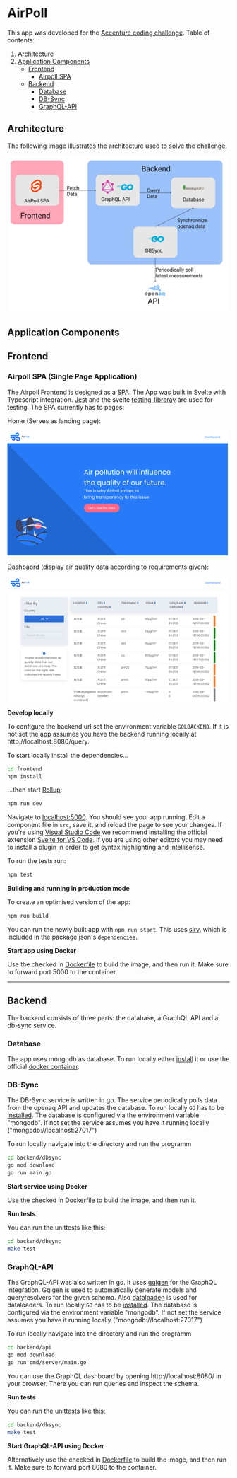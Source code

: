 # AirPoll
This app was developed for the [Accenture coding challenge](https://github.com/AccentureChallenge/Code.Now). 
Table of contents:
1. [Architecture](https://github.com/nhe23/AirPoll/blob/main/README.md#architecture)
2. [Application Components](https://github.com/nhe23/AirPoll/blob/main/README.md#application-components)
   * [Frontend](https://github.com/nhe23/AirPoll/blob/main/README.md#frontend)
     * [Airpoll SPA](https://github.com/nhe23/AirPoll/blob/main/README.md#airpoll-spa)
   * [Backend](https://github.com/nhe23/AirPoll/blob/main/README.md#backend)
     * [Database](https://github.com/nhe23/AirPoll/blob/main/README.md#database)
     * [DB-Sync](https://github.com/nhe23/AirPoll/blob/main/README.md#db-sync)
     * [GraphQL-API](https://github.com/nhe23/AirPoll/blob/main/README.md#graphql-api)

## Architecture
The following image illustrates the architecture used to solve the challenge.

![alt text](https://github.com/nhe23/AirPoll/blob/main/AirPoll-Architecture.png "AirPoll Architecture")

## Application Components
## Frontend
### Airpoll SPA (Single Page Application)
The Airpoll Frontend is designed as a SPA. The App was built in Svelte with Typescript integration. [Jest](https://jestjs.io/) and the svelte [testing-libraray](https://testing-library.com/docs/svelte-testing-library/intro/) are used for testing. 
The SPA currently has to pages:

Home (Serves as landing page):

![alt text](https://github.com/nhe23/AirPoll/blob/main/Frontend/doc/Home.png "AirPoll Home")

Dashbaord (display air quality data according to requirements given):

![alt text](https://github.com/nhe23/AirPoll/blob/main/Frontend/doc/Dashboard.png "AirPoll Dashboard")


**Develop locally**

To configure the backend url set the environment variable `GQLBACKEND`. If it is not set the app assumes you have the backend running locally at http://localhost:8080/query.

To start locally install the dependencies...

```bash
cd frontend
npm install
```

...then start [Rollup](https://rollupjs.org):

```bash
npm run dev
```

Navigate to [localhost:5000](http://localhost:5000). You should see your app running. Edit a component file in `src`, save it, and reload the page to see your changes.
If you're using [Visual Studio Code](https://code.visualstudio.com/) we recommend installing the official extension [Svelte for VS Code](https://marketplace.visualstudio.com/items?itemName=svelte.svelte-vscode). If you are using other editors you may need to install a plugin in order to get syntax highlighting and intellisense.

To run the tests run:

```bash
npm test
```

**Building and running in production mode**

To create an optimised version of the app:

```bash
npm run build
```

You can run the newly built app with `npm run start`. This uses [sirv](https://github.com/lukeed/sirv), which is included in the package.json's `dependencies`.

**Start app using Docker**

Use the checked in [Dockerfile](https://github.com/nhe23/AirPoll/blob/main/Frontend/Dockerfile) to build the image, and then run it. Make sure to forward port 5000 to the container.

---

## Backend
The backend consists of three parts: the database, a GraphQL API and a db-sync service.

### Database
The app uses mongodb as database. To run locally either [install](https://docs.mongodb.com/manual/installation/) it or use the official [docker container](https://hub.docker.com/_/mongo).

### DB-Sync
The DB-Sync service is written in go. The service periodically polls data from the openaq API and updates the database.
To run locally `GO` has to be [installed](https://golang.org/doc/install). The database is configured via the environment variable "mongodb". If not set the 
service assumes you have it running locally ("mongodb://localhost:27017")

To run locally navigate into the directory and run the programm
```bash
cd backend/dbsync
go mod download
go run main.go
```

**Start service using Docker**

Use the checked in [Dockerfile](https://github.com/nhe23/AirPoll/blob/main/Backend/dbsync/Dockerfile) to build the image, and then run it. 

**Run tests**

You can run the unittests like this:
```bash
cd backend/dbsync
make test
```

### GraphQL-API
The GraphQL-API was also written in go. It uses [gqlgen](https://github.com/99designs/gqlgen) for the GraphQL integration. Gqlgen is used to automatically generate 
models and queryresolvers for the given schema. Also [dataloaden](https://github.com/vektah/dataloaden) is used for dataloaders.
To run locally `GO` has to be [installed](https://golang.org/doc/install). The database is configured via the environment variable "mongodb". If not set the 
service assumes you have it running locally ("mongodb://localhost:27017")

To run locally navigate into the directory and run the programm
```bash
cd backend/api
go mod download
go run cmd/server/main.go
```
You can use the GraphQL dashboard by opening http://localhost:8080/ in your browser. There you can run queries and inspect the schema.

**Run tests**

You can run the unittests like this:
```bash
cd backend/dbsync
make test
```

**Start GraphQL-API using Docker**

Alternatively use the checked in [Dockerfile](https://github.com/nhe23/AirPoll/blob/main/Backend/api/Dockerfile) to build the image, and then run it. Make sure to forward port 8080 to the container.


